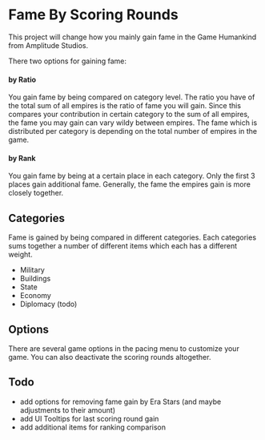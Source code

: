# Fame By Scoring Rounds

This project will change how you mainly gain fame in the Game Humankind from Amplitude Studios.

There two options for gaining fame:

#### by Ratio
You gain fame by being compared on category level. The ratio you have of the total sum of all empires is the ratio of fame you will gain. Since this compares your contribution in certain category to the sum of all empires, the fame you may gain can vary wildy between empires. The fame which is distributed per category is depending on the total number of empires in the game.

#### by Rank
You gain fame by being at a certain place in each category. Only the first 3 places gain additional fame. Generally, the fame the empires gain is more closely together.

## Categories
Fame is gained by being compared in different categories. Each categories sums together a number of different items which each has a different weight.

- Military
- Buildings
- State
- Economy
- Diplomacy (todo)

## Options
There are several game options in the pacing menu to customize your game. You can also deactivate the scoring rounds altogether.

## Todo
- add options for removing fame gain by Era Stars (and maybe adjustments to their amount)
- add UI Tooltips for last scoring round gain
- add additional items for ranking comparison
